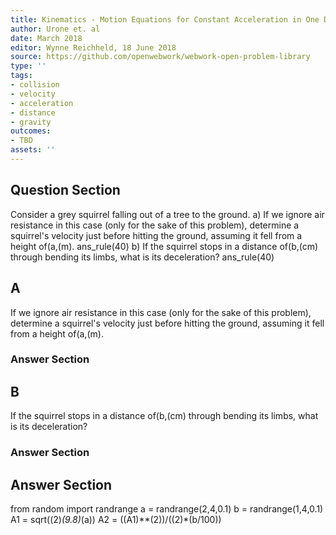 ```yaml
---
title: Kinematics - Motion Equations for Constant Acceleration in One Dimension
author: Urone et. al
date: March 2018
editor: Wynne Reichheld, 18 June 2018
source: https://github.com/openwebwork/webwork-open-problem-library
type: ''
tags:
- collision
- velocity
- acceleration
- distance
- gravity
outcomes:
- TBD
assets: ''
---
```


## Question Section 

Consider a grey squirrel falling out of a tree to the ground.
a) If we ignore air resistance in this case (only for the sake of this problem), determine a squirrel's velocity just before hitting the ground, assuming it fell from a height of(a,(m).
ans_rule(40) 
b) If the squirrel stops in a distance of(b,(cm) through bending its limbs, what is its deceleration?
ans_rule(40)
## A
If we ignore air resistance in this case (only for the sake of this problem), determine a squirrel's velocity just before hitting the ground, assuming it fell from a height of(a,(m).
### Answer Section
## B
If the squirrel stops in a distance of(b,(cm) through bending its limbs, what is its deceleration?
### Answer Section


## Answer Section

from random import randrange
a = randrange(2,4,0.1)
b = randrange(1,4,0.1)
A1 = sqrt((2)*(9.8)*(a))
A2 = ((A1)**(2))/((2)*(b/100))